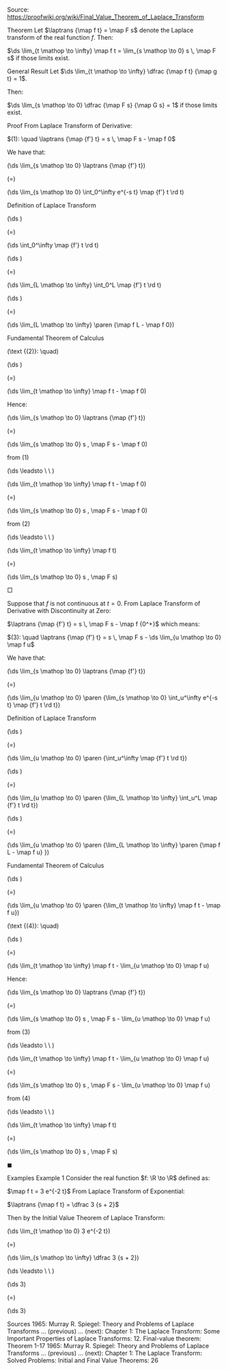 # 

Source: https://proofwiki.org/wiki/Final_Value_Theorem_of_Laplace_Transform



Theorem
Let $\laptrans {\map f t} = \map F s$ denote the Laplace transform of the real function $f$.
Then:

$\ds \lim_{t \mathop \to \infty} \map f t = \lim_{s \mathop \to 0} s \, \map F s$
if those limits exist.


General Result
Let $\ds \lim_{t \mathop \to \infty} \dfrac {\map f t} {\map g t} = 1$.

Then:

$\ds \lim_{s \mathop \to 0} \dfrac {\map F s} {\map G s} = 1$
if those limits exist.


Proof
From Laplace Transform of Derivative:

$(1): \quad \laptrans {\map {f'} t} = s \, \map F s - \map f 0$

We have that:














\(\ds \lim_{s \mathop \to 0} \laptrans {\map {f'} t}\)

\(=\)







\(\ds \lim_{s \mathop \to 0} \int_0^\infty e^{-s t} \map {f'} t \rd t\)





Definition of Laplace Transform














\(\ds \)

\(=\)







\(\ds \int_0^\infty \map {f'} t \rd t\)




















\(\ds \)

\(=\)







\(\ds \lim_{L \mathop \to \infty} \int_0^L \map {f'} t \rd t\)




















\(\ds \)

\(=\)







\(\ds \lim_{L \mathop \to \infty} \paren {\map f L - \map f 0}\)





Fundamental Theorem of Calculus




\(\text {(2)}: \quad\)









\(\ds \)

\(=\)







\(\ds \lim_{t \mathop \to \infty} \map f t - \map f 0\)










Hence:














\(\ds \lim_{s \mathop \to 0} \laptrans {\map {f'} t}\)

\(=\)







\(\ds \lim_{s \mathop \to 0} s \, \map F s - \map f 0\)





from $(1)$








\(\ds \leadsto \ \ \)





\(\ds \lim_{t \mathop \to \infty} \map f t - \map f 0\)

\(=\)







\(\ds \lim_{s \mathop \to 0} s \, \map F s - \map f 0\)





from $(2)$








\(\ds \leadsto \ \ \)





\(\ds \lim_{t \mathop \to \infty} \map f t\)

\(=\)







\(\ds \lim_{s \mathop \to 0} s \, \map F s\)









$\Box$

Suppose that $f$ is not continuous at $t = 0$.
From Laplace Transform of Derivative with Discontinuity at Zero:

$\laptrans {\map {f'} t} = s \, \map F s - \map f {0^+}$
which means:

$(3): \quad \laptrans {\map {f'} t} = s \, \map F s - \ds \lim_{u \mathop \to 0} \map f u$

We have that:














\(\ds \lim_{s \mathop \to 0} \laptrans {\map {f'} t}\)

\(=\)







\(\ds \lim_{u \mathop \to 0} \paren {\lim_{s \mathop \to 0} \int_u^\infty e^{-s t} \map {f'} t \rd t}\)





Definition of Laplace Transform














\(\ds \)

\(=\)







\(\ds \lim_{u \mathop \to 0} \paren {\int_u^\infty \map {f'} t \rd t}\)




















\(\ds \)

\(=\)







\(\ds \lim_{u \mathop \to 0} \paren {\lim_{L \mathop \to \infty} \int_u^L \map {f'} t \rd t}\)




















\(\ds \)

\(=\)







\(\ds \lim_{u \mathop \to 0} \paren {\lim_{L \mathop \to \infty} \paren {\map f L - \map f u} }\)





Fundamental Theorem of Calculus














\(\ds \)

\(=\)







\(\ds \lim_{u \mathop \to 0} \paren {\lim_{t \mathop \to \infty} \map f t - \map f u}\)










\(\text {(4)}: \quad\)









\(\ds \)

\(=\)







\(\ds \lim_{t \mathop \to \infty} \map f t - \lim_{u \mathop \to 0} \map f u\)










Hence:














\(\ds \lim_{s \mathop \to 0} \laptrans {\map {f'} t}\)

\(=\)







\(\ds \lim_{s \mathop \to 0} s \, \map F s - \lim_{u \mathop \to 0} \map f u\)





from $(3)$








\(\ds \leadsto \ \ \)





\(\ds \lim_{t \mathop \to \infty} \map f t - \lim_{u \mathop \to 0} \map f u\)

\(=\)







\(\ds \lim_{s \mathop \to 0} s \, \map F s - \lim_{u \mathop \to 0} \map f u\)





from $(4)$








\(\ds \leadsto \ \ \)





\(\ds \lim_{t \mathop \to \infty} \map f t\)

\(=\)







\(\ds \lim_{s \mathop \to 0} s \, \map F s\)









$\blacksquare$


Examples
Example 1
Consider the real function $f: \R \to \R$ defined as:

$\map f t = 3 e^{-2 t}$
From Laplace Transform of Exponential:

$\laptrans {\map f t} = \dfrac 3 {s + 2}$

Then by the Initial Value Theorem of Laplace Transform:














\(\ds \lim_{t \mathop \to 0} 3 e^{-2 t}\)

\(=\)







\(\ds \lim_{s \mathop \to \infty} \dfrac 3 {s + 2}\)














\(\ds \leadsto \ \ \)





\(\ds 3\)

\(=\)







\(\ds 3\)











Sources
1965: Murray R. Spiegel: Theory and Problems of Laplace Transforms ... (previous) ... (next): Chapter $1$: The Laplace Transform: Some Important Properties of Laplace Transforms: $12$. Final-value theorem: Theorem $1 \text{-} 17$
1965: Murray R. Spiegel: Theory and Problems of Laplace Transforms ... (previous) ... (next): Chapter $1$: The Laplace Transform: Solved Problems: Initial and Final Value Theorems: $26$




